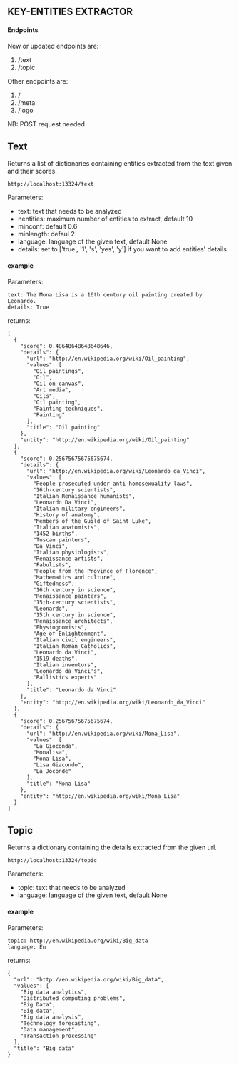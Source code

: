 ## **KEY-ENTITIES EXTRACTOR**

#### Endpoints

New or updated endpoints are:

1.  /text
2.  /topic

Other endpoints are:

1.  /
2.  /meta
3.  /logo

NB: POST request needed

## Text

Returns a list of dictionaries containing entities extracted from the text given and their scores.

    http://localhost:13324/text

Parameters:

- text: text that needs to be analyzed
- nentities: maximum number of entities to extract, default 10
- minconf: default 0.6
- minlength: defaul 2
- language: language of the given text, default None
- details: set to ['true', '1', 's', 'yes', 'y'] if you want to add entities' details

#### example
    
Parameters:

    text: The Mona Lisa is a 16th century oil painting created by Leonardo.
    details: True
    
returns:

    [
      {
        "score": 0.48648648648648646,
        "details": {
          "url": "http://en.wikipedia.org/wiki/Oil_painting",
          "values": [
            "Oil paintings",
            "Oil",
            "Oil on canvas",
            "Art media",
            "Oils",
            "Oil painting",
            "Painting techniques",
            "Painting"
          ],
          "title": "Oil painting"
        },
        "entity": "http://en.wikipedia.org/wiki/Oil_painting"
      },
      {
        "score": 0.25675675675675674,
        "details": {
          "url": "http://en.wikipedia.org/wiki/Leonardo_da_Vinci",
          "values": [
            "People prosecuted under anti-homosexuality laws",
            "16th-century scientists",
            "Italian Renaissance humanists",
            "Leonardo Da Vinci",
            "Italian military engineers",
            "History of anatomy",
            "Members of the Guild of Saint Luke",
            "Italian anatomists",
            "1452 births",
            "Tuscan painters",
            "Da Vinci",
            "Italian physiologists",
            "Renaissance artists",
            "Fabulists",
            "People from the Province of Florence",
            "Mathematics and culture",
            "Giftedness",
            "16th century in science",
            "Renaissance painters",
            "15th-century scientists",
            "Leonardo",
            "15th century in science",
            "Renaissance architects",
            "Physiognomists",
            "Age of Enlightenment",
            "Italian civil engineers",
            "Italian Roman Catholics",
            "Leonardo da Vinci",
            "1519 deaths",
            "Italian inventors",
            "Leonardo da Vinci's",
            "Ballistics experts"
          ],
          "title": "Leonardo da Vinci"
        },
        "entity": "http://en.wikipedia.org/wiki/Leonardo_da_Vinci"
      },
      {
        "score": 0.25675675675675674,
        "details": {
          "url": "http://en.wikipedia.org/wiki/Mona_Lisa",
          "values": [
            "La Gioconda",
            "Monalisa",
            "Mona Lisa",
            "Lisa Giacondo",
            "La Joconde"
          ],
          "title": "Mona Lisa"
        },
        "entity": "http://en.wikipedia.org/wiki/Mona_Lisa"
      }
    ]

## Topic

Returns a dictionary containing the details extracted from the given url.

    http://localhost:13324/topic

Parameters:

- topic: text that needs to be analyzed
- language: language of the given text, default None

#### example
   
Parameters:

    topic: http://en.wikipedia.org/wiki/Big_data
    language: En
    
returns:

    {
      "url": "http://en.wikipedia.org/wiki/Big_data",
      "values": [
        "Big data analytics",
        "Distributed computing problems",
        "Big Data",
        "Big data",
        "Big data analysis",
        "Technology forecasting",
        "Data management",
        "Transaction processing"
      ],
      "title": "Big data"
    }